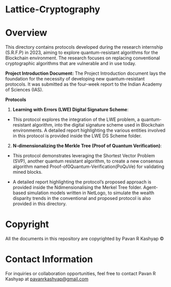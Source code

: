 # Lattice-Cryptography

# Overview
This directory contains protocols developed during the research internship (S.R.F.P) in 2023, aiming to explore quantum-resistant algorithms for the Blockchain environment. The research focuses on replacing conventional cryptographic algorithms that are vulnerable and in use today.

**Project Introduction Document:**
The Project Introduction document lays the foundation for the necessity of developing new quantum-resistant protocols. It was submitted as the four-week report to the Indian Academy of Sciences (IAS).

**Protocols**
1. **Learning with Errors (LWE) Digital Signature Scheme**:
 - This protocol explores the integration of the LWE problem, a quantum-resistant algorithm, into the digital signature scheme used in Blockchain environments. A detailed report highlighting the various entities involved in this protocol is provided inside the LWE DS Scheme folder.

2. **N-dimensionalizing the Merkle Tree (Proof of Quantum Verification)**:
 - This protocol demonstrates leveraging the Shortest Vector Problem (SVP), another quantum resistant algorithm, to create a new consensus algorithm named Proof-of0Quantum-Verification(PoQuVe) for validating mined blocks.
   
 - A detailed report highlighting the protocol’s proposed approach is provided inside the Ndimensionalising the Merkel Tree folder. Agent-based simulation models written in NetLogo, to simulate the wealth disparity trends in the conventional and proposed protocol is also provided in this directory.

# Copyright
All the documents in this repository are copyrighted by Pavan R Kashyap &copy;

# Contact Information
For inquiries or collaboration opportunities, feel free to contact Pavan R Kashyap at pavanrkashyap@gmail.com


